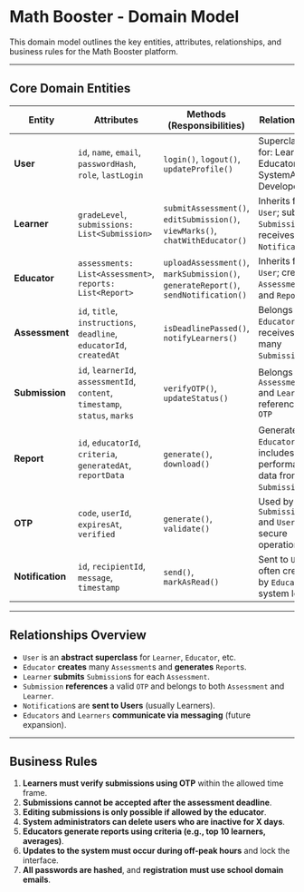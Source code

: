 #  Math Booster - Domain Model

This domain model outlines the key entities, attributes, relationships, and business rules for the Math Booster platform.

---

##  Core Domain Entities

| **Entity**     | **Attributes**                                                                 | **Methods (Responsibilities)**                                               | **Relationships**                                                                 |
|----------------|--------------------------------------------------------------------------------|------------------------------------------------------------------------------|----------------------------------------------------------------------------------|
| **User**       | `id`, `name`, `email`, `passwordHash`, `role`, `lastLogin`                     | `login()`, `logout()`, `updateProfile()`                                     | Superclass for: Learner, Educator, SystemAdmin, Developer                       |
| **Learner**    | `gradeLevel`, `submissions: List<Submission>`                                  | `submitAssessment()`, `editSubmission()`, `viewMarks()`, `chatWithEducator()`| Inherits from `User`; submits `Submission`s; receives `Notification`s           |
| **Educator**   | `assessments: List<Assessment>`, `reports: List<Report>`                        | `uploadAssessment()`, `markSubmission()`, `generateReport()`, `sendNotification()` | Inherits from `User`; creates `Assessment`s and `Report`s                       |
| **Assessment** | `id`, `title`, `instructions`, `deadline`, `educatorId`, `createdAt`           | `isDeadlinePassed()`, `notifyLearners()`                                     | Belongs to `Educator`; receives many `Submission`s                              |
| **Submission** | `id`, `learnerId`, `assessmentId`, `content`, `timestamp`, `status`, `marks`   | `verifyOTP()`, `updateStatus()`                                              | Belongs to `Assessment` and `Learner`; references `OTP`                         |
| **Report**     | `id`, `educatorId`, `criteria`, `generatedAt`, `reportData`                    | `generate()`, `download()`                                                   | Generated by `Educator`; includes performance data from `Submission`s           |
| **OTP**        | `code`, `userId`, `expiresAt`, `verified`                                      | `generate()`, `validate()`                                                   | Used by `Submission` and `User` for secure operations                           |
| **Notification** | `id`, `recipientId`, `message`, `timestamp`                                  | `send()`, `markAsRead()`                                                     | Sent to `User`; often created by `Educator` or system logic                     |

---

##  Relationships Overview

- `User` is an **abstract superclass** for `Learner`, `Educator`, etc.
- `Educator` **creates** many `Assessment`s and **generates** `Report`s.
- `Learner` **submits** `Submission`s for each `Assessment`.
- `Submission` **references** a valid `OTP` and belongs to both `Assessment` and `Learner`.
- `Notification`s are **sent to Users** (usually Learners).
- `Educators` and `Learners` **communicate via messaging** (future expansion).

---

##  Business Rules

1. **Learners must verify submissions using OTP** within the allowed time frame.
2. **Submissions cannot be accepted after the assessment deadline**.
3. **Editing submissions is only possible if allowed by the educator**.
4. **System administrators can delete users who are inactive for X days**.
5. **Educators generate reports using criteria (e.g., top 10 learners, averages)**.
6. **Updates to the system must occur during off-peak hours** and lock the interface.
7. **All passwords are hashed**, and **registration must use school domain emails**.
